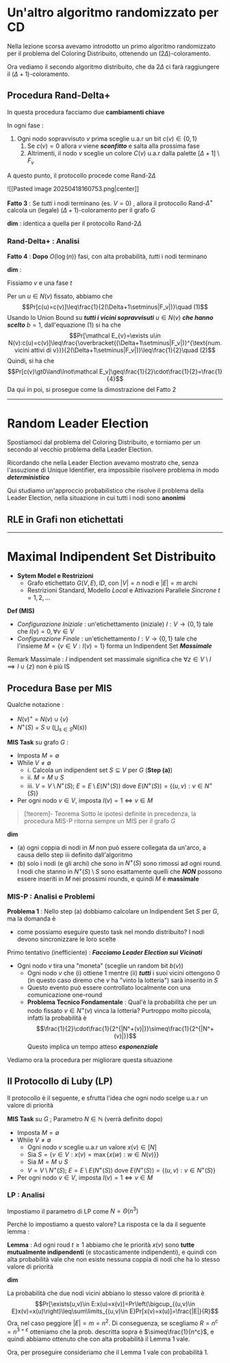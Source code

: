 # Un'altro algoritmo randomizzato per CD

Nella lezione scorsa avevamo introdotto un primo algoritmo randomizzato per il problema del Coloring Distribuito, ottenendo un $(2\Delta)$-coloramento.

Ora vediamo il secondo algoritmo distribuito, che da $2\Delta$ ci farà raggiungere il $(\Delta+1)$-coloramento.
## Procedura Rand-Delta+

In questa procedura facciamo due **cambiamenti chiave**

In ogni fase : 
1. Ogni nodo sopravvisuto $v$ prima sceglie u.a.r un bit $c(v)\in\{0,1\}$
	1. Se $c(v)=0$ allora $v$ viene ***sconfitto*** e salta alla prossima fase
	2. Altrimenti, il nodo $v$ sceglie un colore $C(v)$ u.a.r dalla palette $[\Delta+1]\setminus F_v$

A questo punto, il protocollo procede come Rand-$2\Delta$

![[Pasted image 20250418160753.png|center]]

**Fatto 3** : Se *tutti* i nodi terminano (es. $V=0$) , allora il protocollo Rand-$\Delta^+$ calcola un (legale) $(\Delta+1)$-coloramento per il grafo $G$

**dim** : identica a quella per il protocollo Rand-$2\Delta$

### Rand-Delta+ : Analisi

**Fatto 4** : **Dopo** $O(\log(n))$ fasi, con alta probabilità, *tutti* i nodi terminano

**dim** : 

Fissiamo $v$ e una fase $t$

Per un $u\in N(v)$ fissato, abbiamo che $$Pr[c(u)=c(v)]\leq\frac{1}{2(\Delta+1\setminus|F_v|)}\quad (1)$$
Usando lo Union Bound su ***tutti i vicini sopravvisuti*** $u\in N(v)$ ***che hanno scelto*** $b=1$, dall'equazione $(1)$ si ha che $$Pr[\mathcal E_{v}=\exists u\in N(v):c(u)=c(v)]\leq\frac{\overbracket{(\Delta+1\setminus|F_v|)}^{\text{num. vicini attivi di v}}}{2(\Delta+1\setminus|F_v|)}\leq\frac{1}{2}\quad (2)$$
Quindi, si ha che $$Pr[c(v)\gt0\land\lnot\mathcal E_v]\geq\frac{1}{2}\cdot\frac{1}{2}=\frac{1}{4}$$
Da qui in poi, si prosegue come la dimostrazione del Fatto 2

---

# Random Leader Election

Spostiamoci dal problema del Coloring Distribuito, e torniamo per un secondo al vecchio problema della Leader Election.

Ricordando che nella Leader Election avevamo mostrato che, senza l'assuzione di Unique Identifier, era impossibile risolvere problema in modo ***deterministico***

Qui studiamo un'approccio probabilistico che risolve il problema della Leader Election, nella situazione in cui tutti i nodi sono **anonimi**

## RLE in Grafi non etichettati

---
# Maximal Indipendent Set Distribuito

- **Sytem Model e Restrizioni**
	- Grafo etichettato $G(V,E),ID$, con $|V|=n$ nodi e $|E|=m$ archi
	- Restrizioni Standard, Modello *Local* e Attivazioni Parallele *Sincrone* $t=1,2,\dots$

**Def (MIS)**
- *Configurazione Iniziale* : un'etichettamento (iniziale) $I:V\to\{0,1\}$ tale che $I(v)=0,\forall v\in V$
- *Configurazione Finale* : un'etichettamento $I:V\to\{0,1\}$ tale che l'insieme $M=\{v\in V:I(v)=1\}$ forma un Indipendent Set ***Massimale***

Remark Massimale : $I$ indipendent set massimale significa che $\forall z\in V\setminus I\implies I\cup\{z\}$ non è più IS

## Procedura Base per MIS

Qualche notazione : 
- $N(v)^+$ = $N(v)\cup\{v\}$
- $N^{+}(S)$ = $S\cup\left(\bigcup_{s\in S}N(s)\right)$

**MIS Task** su grafo $G$ : 
- Imposta $M=\emptyset$
- While $V\neq\emptyset$
	- i. Calcola un indipendent set $S\subseteq V$ per $G$ (**Step (a)**)
	- ii. $M=M\cup S$
	- iii. $V=V\setminus N^{+}(S)$; $E=E\setminus E(N^+(S))$ dove $E(N^+(S))=\{(u,v):v\in N^+(S)\}$
- Per ogni nodo $v\in V$, imposta $I(v)=1\iff v\in M$

>[!teorem]- Teorema
>Sotto le ipotesi definite in precedenza, la procedura MIS-P ritorna sempre un MIS per il grafo $G$

**dim**
- (a) ogni coppia di nodi in $M$ non può essere collegata da un'arco, a causa dello step iii definito dall'algoritmo
- (b) solo i nodi (e gli archi) che sono in $N^+(S)$ sono rimossi ad ogni round. I nodi che stanno in $N^+(S)\setminus S$ sono esattamente quelli che ***NON*** possono essere inseriti in $M$ nei prossimi rounds, e quindi $M$ è **massimale**

### MIS-P : Analisi e Problemi

**Problema 1** : Nello step (a) dobbiamo calcolare un Indipendent Set $S$ per $G$, ma la domanda è
- come possiamo eseguire questo task nel mondo distribuito? I nodi devono sincronizzare le loro scelte

Primo tentativo (inefficiente) : ***Facciamo Leader Election sui Vicinati***
- Ogni nodo $v$ tira una "moneta" (sceglie un random bit $b(v)$)
	- Ogni nodo $v$ che (i) ottiene $1$ mentre (ii) ***tutti*** i suoi vicini ottengono $0$ (in questo caso diremo che $v$ ha "vinto la lotteria") sarà inserito in $S$
	- Questo evento può essere controllato localmente con una comunicazione one-round
	- **Problema Tecnico Fondamentale** : Qual'è la probabilità che per un nodo fissato $v\in N^+(v)$ vinca la lotteria? Purtroppo molto piccola, infatti la probabilità è $$\frac{1}{2}\cdot\frac{1}{2^{|N^+(v)|}}\simeq\frac{1}{2^{|N^+(v)|}}$$Questo implica un tempo atteso ***esponenziale***

Vediamo ora la procedura per migliorare questa situazione

## Il Protocollo di Luby (LP)

Il protocollo è il seguente, e sfrutta l'idea che ogni nodo scelge u.a.r un valore di priorità

**MIS Task** su $G$ ; Parametro $N\in\mathbb N$ (verrà definito dopo)
- Imposta $M=\emptyset$
- While $V\neq\emptyset$
	- Ogni nodo $v$ sceglie u.a.r un valore $x(v)\in[N]$
	- Sia $S=\{v\in V:x(v)=\max\{x(w):w\in N(v)\}\}$
	- Sia $M=M\cup S$
	- $V=V\setminus N^{+}(S)$; $E=E\setminus E(N^+(S))$ dove $E(N^+(S))=\{(u,v):v\in N^+(S)\}$
- Per ogni nodo $v\in V$, imposta $I(v)=1\iff v\in M$

### LP : Analisi

Impostiamo il parametro di LP come $N=\Theta(n^3)$

Perchè lo impostiamo a questo valore? La risposta ce la da il seguente lemma : 

**Lemma** : Ad ogni roud $t\geq1$ abbiamo che le priorità $x(v)$ sono **tutte mutualmente indipendenti** (e stocasticamente indipendenti), e quindi con alta probabilità vale che non esiste nessuna coppia di nodi che ha lo stesso valore di priorità

**dim**

La probabilità che due nodi vicini abbiano lo stesso valore di priorità è 
$$Pr[\exists(u,v)\in E:x(u)=x(v)]=Pr\left(\bigcup_{(u,v)\in E}x(v)=x(u)\right)\leq\sum\limits_{(u,v)\in E}Pr[x(v)=x(u)]=\frac{|E|}{R}$$
Ora, nel caso peggiore $|E|=m=n^2$. Di conseguenza, se scegliamo $R=n^c=n^{3+\varepsilon}$ otteniamo che la prob. descritta sopra è $\simeq\frac{1}{n^c}$, e quindi abbiamo ottenuto che con alta probabilità il Lemma 1 vale.

Ora, per proseguire consideriamo che il Lemma 1 vale con probabilità 1.